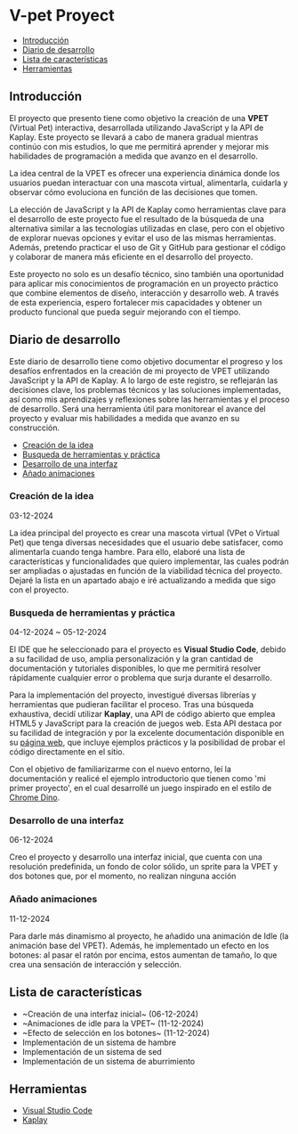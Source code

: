 # V-pet Proyect

* [Introducción](#introducción)
* [Diario de desarrollo](#diario-de-desarrollo)
* [Lista de características](#-lista-de-características)
* [Herramientas](#herramientas)


## Introducción
El proyecto que presento tiene como objetivo la creación de una **VPET** (Virtual Pet) interactiva, desarrollada utilizando JavaScript y la API de Kaplay. Este proyecto se llevará a cabo de manera gradual mientras continúo con mis estudios, lo que me permitirá aprender y mejorar mis habilidades de programación a medida que avanzo en el desarrollo.

La idea central de la VPET es ofrecer una experiencia dinámica donde los usuarios puedan interactuar con una mascota virtual, alimentarla, cuidarla y observar cómo evoluciona en función de las decisiones que tomen.

La elección de JavaScript y la API de Kaplay como herramientas clave para el desarrollo de este proyecto fue el resultado de la búsqueda de una alternativa similar a las tecnologías utilizadas en clase, pero con el objetivo de explorar nuevas opciones y evitar el uso de las mismas herramientas. Además, pretendo practicar el uso de Git y GitHub para gestionar el código y colaborar de manera más eficiente en el desarrollo del proyecto.

Este proyecto no solo es un desafío técnico, sino también una oportunidad para aplicar mis conocimientos de programación en un proyecto práctico que combine elementos de diseño, interacción y desarrollo web. A través de esta experiencia, espero fortalecer mis capacidades y obtener un producto funcional que pueda seguir mejorando con el tiempo.


## Diario de desarrollo
Este diario de desarrollo tiene como objetivo documentar el progreso y los desafíos enfrentados en la creación de mi proyecto de VPET utilizando JavaScript y la API de Kaplay. A lo largo de este registro, se reflejarán las decisiones clave, los problemas técnicos y las soluciones implementadas, así como mis aprendizajes y reflexiones sobre las herramientas y el proceso de desarrollo. Será una herramienta útil para monitorear el avance del proyecto y evaluar mis habilidades a medida que avanzo en su construcción.

* [Creación de la idea](#creación-de-la-idea)
* [Busqueda de herramientas y práctica](#busqueda-de-herramientas-y-práctica)
* [Desarrollo de una interfaz](#desarrollo-de-una-interfaz)
* [Añado animaciones](#añado-animaciones)

### Creación de la idea
03-12-2024

La idea principal del proyecto es crear una mascota virtual (VPet o Virtual Pet) que tenga diversas necesidades que el usuario debe satisfacer, como alimentarla cuando tenga hambre. Para ello, elaboré una lista de características y funcionalidades que quiero implementar, las cuales podrán ser ampliadas o ajustadas en función de la viabilidad técnica del proyecto. Dejaré la lista en un apartado abajo e iré actualizando a medida que sigo con el proyecto.

### Busqueda de herramientas y práctica
04-12-2024 ~ 05-12-2024

El IDE que he seleccionado para el proyecto es **Visual Studio Code**, debido a su facilidad de uso, amplia personalización y la gran cantidad de documentación y tutoriales disponibles, lo que me permitirá resolver rápidamente cualquier error o problema que surja durante el desarrollo.

Para la implementación del proyecto, investigué diversas librerías y herramientas que pudieran facilitar el proceso. Tras una búsqueda exhaustiva, decidí utilizar **Kaplay**, una API de código abierto que emplea HTML5 y JavaScript para la creación de juegos web. Esta API destaca por su facilidad de integración y por la excelente documentación disponible en su [página web](https://kaplayjs.com/), que incluye ejemplos prácticos y la posibilidad de probar el código directamente en el sitio.

Con el objetivo de familiarizarme con el nuevo entorno, leí la documentación y realicé el ejemplo introductorio que tienen como 'mi primer proyecto', en el cual desarrollé un juego inspirado en el estilo de [Chrome Dino](https://en.wikipedia.org/wiki/Dinosaur_Game).

### Desarrollo de una interfaz
06-12-2024 

Creo el proyecto y desarrollo una interfaz inicial, que cuenta con una resolución predefinida, un fondo de color sólido, un sprite para la VPET y dos botones que, por el momento, no realizan ninguna acción


### Añado animaciones
11-12-2024 

Para darle más dinamismo al proyecto, he añadido una animación de Idle (la animación base del VPET). Además, he implementado un efecto en los botones: al pasar el ratón por encima, estos aumentan de tamaño, lo que crea una sensación de interacción y selección.


## Lista de características
  - ~Creación de una interfaz inicial~ (06-12-2024)
  - ~Animaciones de idle para la VPET~ (11-12-2024)
  - ~Efecto de selección en los botones~ (11-12-2024)
  - Implementación de un sistema de hambre
  - Implementación de un sistema de sed
  - Implementación de un sistema de aburrimiento


  
## Herramientas
  - [Visual Studio Code](https://code.visualstudio.com/)
  - [Kaplay](https://kaplayjs.com/)
  